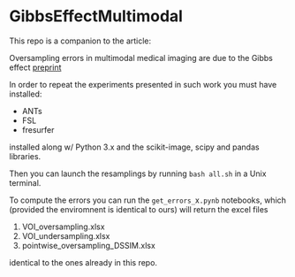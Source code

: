 # GibbsEffectMultimodal

This repo is a companion to the article:

Oversampling errors in multimodal medical imaging are due to the Gibbs effect [preprint](https://www.researchgate.net/publication/349569397_Oversampling_errors_in_multimodal_medical_imaging_are_due_to_the_Gibbs_effect)

In order to repeat the experiments presented in such work you must have installed:

 * ANTs
 * FSL
 * fresurfer

installed along w/ Python 3.x and the scikit-image, scipy and pandas libraries.

Then you can launch the resamplings by running `bash all.sh` in a Unix terminal.

To compute the errors you can run the `get_errors_`x`.pynb` notebooks, which (provided the enviromnent is identical to ours) will return the excel files 

 1. VOI_oversampling.xlsx
 1. VOI_undersampling.xlsx
 1. pointwise_oversampling_DSSIM.xlsx
 
 identical to the ones already in this repo.
